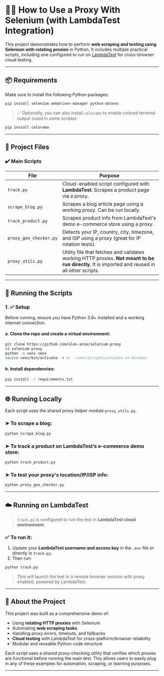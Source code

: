 # 🕵️‍♂️ How to Use a Proxy With Selenium (with LambdaTest Integration)

This project demonstrates how to perform **web scraping and testing using Selenium with rotating proxies** in Python. It includes multiple practical scripts, including one configured to run on [LambdaTest](https://www.lambdatest.com/) for cross-browser cloud testing.

---

## 📦 Requirements

Make sure to install the following Python packages:

```bash
pip install selenium webdriver-manager python-dotenv
```

> ✅ Optionally, you can also install `colorama` to enable colored terminal output (used in some scripts):
```bash
pip install colorama
```

---

## 📁 Project Files

### ✔️ Main Scripts

| File | Purpose |
|------|---------|
| `track.py` | Cloud-enabled script configured with **LambdaTest**. Scrapes a product page via a proxy. |
| `scrape_blog.py` | Scrapes a blog article page using a working proxy. Can be run locally. |
| `track_product.py` | Scrapes product info from LambdaTest's demo e-commerce store using a proxy. |
| `proxy_geo_checker.py` | Detects your IP, country, city, timezone, and ISP using a proxy (great for IP rotation tests). |
| `proxy_utils.py` | Utility file that fetches and validates working HTTP proxies. **Not meant to be run directly.** It is imported and reused in all other scripts. |

---

## 🧪 Running the Scripts

### 1. ✅ Setup
Before running, ensure you have Python 3.9+ installed and a working internet connection.

#### a. Clone the repo and create a virtual environment:
```bash
git clone https://github.com/alex-anie/selenium-proxy
cd selenium-proxy
python -m venv venv
source venv/bin/activate  # or .\venv\Scripts\activate on Windows
```

#### b. Install dependencies:
```bash
pip install -r requirements.txt
```

---

## 🌐 Running Locally

Each script uses the shared proxy helper module `proxy_utils.py`.

### ➤ To scrape a blog:
```bash
python scrape_blog.py
```

### ➤ To track a product on LambdaTest’s e-commerce demo store:
```bash
python track_product.py
```

### ➤ To test your proxy's location/IP/ISP info:
```bash
python proxy_geo_checker.py
```

---

## ☁️ Running on LambdaTest

> `track.py` is configured to run the test in **LambdaTest cloud environment**.

### ✅ To run it:
1. Update your **LambdaTest username and access key** in the `.env` file or directly in `track.py`.
2. Then run:
```bash
python track.py
```

> This will launch the test in a remote browser session with proxy enabled, powered by LambdaTest.

---

## 🧠 About the Project

This project was built as a comprehensive demo of:

- Using **rotating HTTP proxies** with Selenium
- Automating **web scraping tasks**
- Handling proxy errors, timeouts, and fallbacks
- **Cloud testing** with LambdaTest for cross-platform/browser reliability
- Modular and reusable Python code structure

Each script uses a shared proxy-checking utility that verifies which proxies are functional before running the main test. This allows users to easily plug in any of these examples for automation, scraping, or learning purposes.

---

